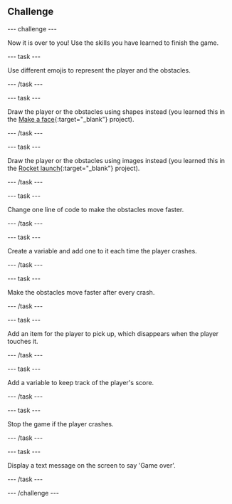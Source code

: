 ## Challenge

--- challenge ---

Now it is over to you! Use the skills you have learned to finish the game.

--- task ---

Use different emojis to represent the player and the obstacles.

--- /task ---

--- task ---

Draw the player or the obstacles using shapes instead (you learned this in the [Make a face](https://projects.raspberrypi.org/en/projects/editor-make-a-face/editor){:target="_blank"} project).

--- /task ---

--- task ---

Draw the player or the obstacles using images instead (you learned this in the [Rocket launch](https://projects.raspberrypi.org/en/projects/editor-rocket-launch/editor){:target="_blank"}  project).

--- /task ---

--- task ---

Change one line of code to make the obstacles move faster.

--- /task ---

--- task ---

Create a variable and add one to it each time the player crashes.

--- /task ---

--- task ---

Make the obstacles move faster after every crash.

--- /task ---

--- task ---

Add an item for the player to pick up, which disappears when the player touches it.

--- /task ---

--- task ---

Add a variable to keep track of the player's score.

--- /task ---

--- task ---

Stop the game if the player crashes.

--- /task ---

--- task ---

Display a text message on the screen to say 'Game over'.

--- /task ---

--- /challenge ---
